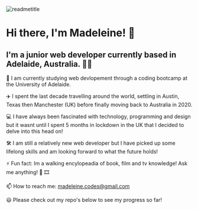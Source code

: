 ![readmetitle](https://user-images.githubusercontent.com/89570017/148892788-12828d75-446a-4f4e-8df4-e77216481e1c.png)

# Hi there, I'm Madeleine! 👋

## I'm a junior web developer currently based in Adelaide, Australia. 👩‍💻


🌱 I am currently studying web devlopement through a coding bootcamp at the University of Adelaide.

✈️ I spent the last decade travelling around the world, settling in Austin, Texas then Manchester (UK) before finally moving back to Australia in 2020.

 💻 I have always been fascinated with technology, programming and design but it wasnt until I spent 5 months in lockdown in the UK that I decided to delve into this head on!
 
🛠️ I am still a relatively new web developer but I have picked up some lifelong skills and am looking forward to what the future holds!

⚡ Fun fact: Im a walking encylopeadia of book, film and tv knowledge! Ask me anything! 📖 🎞️

📫 How to reach me: madeleine.codes@gmail.com

😃 Please check out my repo's below to see my progress so far!


